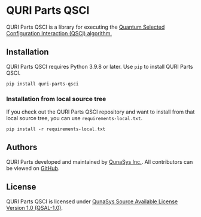 # QURI Parts QSCI


QURI Parts QSCI is a library for executing the [Quantum Selected Configuration Interaction (QSCI) algorithm.](https://arxiv.org/abs/2311.01105)



## Installation

QURI Parts QSCI requires Python 3.9.8 or later. Use `pip` to install QURI Parts QSCI.

```
pip install quri-parts-qsci
```

### Installation from local source tree

If you check out the QURI Parts QSCI repository and want to install from that local source tree, you can use `requirements-local.txt`.

```
pip install -r requirements-local.txt
```

## Authors

QURI Parts developed and maintained by [QunaSys Inc.](https://qunasys.com/en). All contributors can be viewed on [GitHub](https://github.com/QunaSys/quri-parts-qsci/graphs/contributors).


## License

QURI Parts QSCI is licensed under [QunaSys Source Available License Version 1.0 (QSAL-1.0)](https://github.com/QunaSys/quri-parts-qsci/blob/main/LICENSE).
